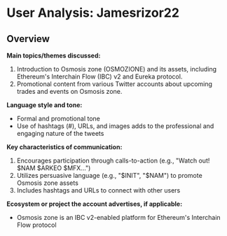 # User Analysis: Jamesrizor22

## Overview

**Main topics/themes discussed:**

1. Introduction to Osmosis zone (OSMOZIONE) and its assets, including Ethereum's Interchain Flow (IBC) v2 and Eureka protocol.
2. Promotional content from various Twitter accounts about upcoming trades and events on Osmosis zone.

**Language style and tone:**

* Formal and promotional tone
* Use of hashtags (#), URLs, and images adds to the professional and engaging nature of the tweets

**Key characteristics of communication:**

1. Encourages participation through calls-to-action (e.g., "Watch out! $NAM $ARKEO $MFX...")
2. Utilizes persuasive language (e.g., "$INIT", "$NAM") to promote Osmosis zone assets
3. Includes hashtags and URLs to connect with other users

**Ecosystem or project the account advertises, if applicable:**

* Osmosis zone is an IBC v2-enabled platform for Ethereum's Interchain Flow protocol